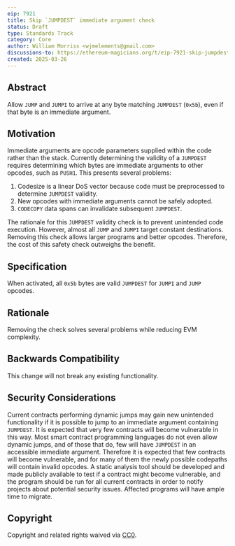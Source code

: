 ```yaml
---
eip: 7921
title: Skip `JUMPDEST` immediate argument check
status: Draft
type: Standards Track
category: Core
author: William Morriss <wjmelements@gmail.com>
discussions-to: https://ethereum-magicians.org/t/eip-7921-skip-jumpdest-immediate-argument-check/23279
created: 2025-03-26
---
```


## Abstract

Allow `JUMP` and `JUMPI` to arrive at any byte matching `JUMPDEST` (`0x5b`), even if that byte is an immediate argument.

## Motivation

Immediate arguments are opcode parameters supplied within the code rather than the stack.
Currently determining the validity of a `JUMPDEST` requires determining which bytes are immediate arguments to other opcodes, such as `PUSH1`.
This presents several problems:

1. Codesize is a linear DoS vector because code must be preprocessed to determine `JUMPDEST` validity.
2. New opcodes with immediate arguments cannot be safely adopted.
3. `CODECOPY` data spans can invalidate subsequent `JUMPDEST`.

The rationale for this `JUMPDEST` validity check is to prevent unintended code execution.
However, almost all `JUMP` and `JUMPI` target constant destinations.
Removing this check allows larger programs and better opcodes.
Therefore, the cost of this safety check outweighs the benefit.

## Specification

When activated, all `0x5b` bytes are valid `JUMPDEST` for `JUMPI` and `JUMP` opcodes.

## Rationale

Removing the check solves several problems while reducing EVM complexity.

## Backwards Compatibility

This change will not break any existing functionality.

## Security Considerations

Current contracts performing dynamic jumps may gain new unintended functionality if it is possible to jump to an immediate argument containing `JUMPDEST`.
It is expected that very few contracts will become vulnerable in this way.
Most smart contract programming languages do not even allow dynamic jumps, and of those that do, few will have `JUMPDEST` in an accessible immediate argument.
Therefore it is expected that few contracts will become vulnerable, and for many of them the newly possible codepaths will contain invalid opcodes.
A static analysis tool should be developed and made publicly available to test if a contract might become vulnerable, and the program should be run for all current contracts in order to notify projects about potential security issues.
Affected programs will have ample time to migrate.

## Copyright

Copyright and related rights waived via [CC0](../LICENSE.md).
